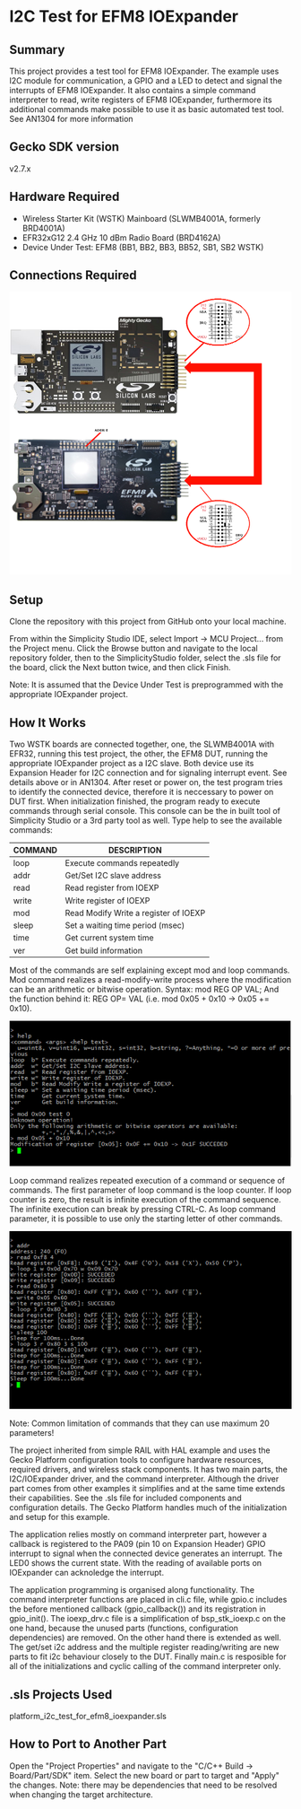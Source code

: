 # I2C Test for EFM8 IOExpander #

## Summary ##

This project provides a test tool for EFM8 IOExpander. The example uses I2C module for communication, a GPIO and a LED to detect and signal the interrupts of EFM8 IOExpander. It also contains a simple command interpreter to read, write registers of EFM8 IOExpander, furthermore its additional commands make possible to use it as basic automated test tool. See AN1304 for more information

## Gecko SDK version ##

v2.7.x

## Hardware Required ##

- Wireless Starter Kit (WSTK) Mainboard (SLWMB4001A, formerly BRD4001A)
- EFR32xG12 2.4 GHz 10 dBm Radio Board (BRD4162A)
- Device Under Test: EFM8 (BB1, BB2, BB3, BB52, SB1, SB2 WSTK)

## Connections Required ##

![Connections](doc/connections.png)

## Setup ##

Clone the repository with this project from GitHub onto your local machine.

From within the Simplicity Studio IDE, select Import -> MCU Project... from the Project menu. Click the Browse button and navigate to the local repository folder, then to the SimplicityStudio folder, select the .sls file for the board, click the Next button twice, and then click Finish.

Note: It is assumed that the Device Under Test is preprogrammed with the appropriate IOExpander project.

## How It Works ##

Two WSTK boards are connected together, one, the SLWMB4001A with EFR32, running this test project, the other, the EFM8 DUT, running the appropriate IOExpander project as a I2C slave. Both device use its Expansion Header for I2C connection and for signaling interrupt event. See details above or in AN1304. After reset or power on, the test program tries to identify the connected device, therefore it is neccessary to power on DUT first. When initialization finished, the program ready to execute commands through serial console. This console can be the in built tool of Simplicity Studio or a 3rd party tool as well. Type help to see the available commands:

| COMMAND   | DESCRIPTION                           |
|-----------|---------------------------------------|
| loop      | Execute commands repeatedly           |
| addr      | Get/Set I2C slave address             |
| read      | Read register from IOEXP              |
| write     | Write register of IOEXP               |
| mod       | Read Modify Write a register of IOEXP |
| sleep     | Set a waiting time period (msec)      |
| time      | Get current system time               |
| ver       | Get build information                 |

Most of the commands are self explaining except mod and loop commands. 
Mod command realizes a read-modify-write process where the modification can be an arithmetic or bitwise operation. Syntax: mod REG OP VAL; And the function behind it: REG OP= VAL (i.e. mod 0x05 + 0x10 -> 0x05 += 0x10).

![Mod Command](doc/mod_command.png)

Loop command realizes repeated execution of a command or sequence of commands. The first parameter of loop command is the loop counter. If loop counter is zero, the result is infinite execution of the command sequence. The infinite execution can break by pressing CTRL-C. As loop command parameter, it is possible to use only the starting letter of other commands. 

![Loop Command](doc/loop_command.png)

Note: Common limitation of commands that they can use maximum 20 parameters!

The project inherited from simple RAIL with HAL example and uses the Gecko Platform configuration tools to configure hardware resources, required drivers, and wireless stack components. It has two main parts, the I2C/IOExpander driver, and the command interpreter. Although the driver part comes from other examples it simplifies and at the same time extends their capabilities. See the .sls file for included components and configuration details. The Gecko Platform handles much of the initialization and setup for this example.

The application relies mostly on command interpreter part, however a callback is registered to the PA09 (pin 10 on Expansion Header) GPIO interrupt to signal when the connected device generates an interrupt. The LED0 shows the current state. With the reading of available ports on IOExpander can acknoledge the interrupt.

The application programming is organised along functionality. The command interpreter functions are placed in cli.c file, while gpio.c includes the before mentioned callback (gpio\_callback()) and its registration in gpio\_init(). The ioexp\_drv.c file is a simplification of bsp\_stk\_ioexp.c on the one hand, because the unused parts (functions, configuration dependencies) are removed. On the other hand there is extended as well. The get/set i2c address and the multiple register reading/writing are new parts to fit i2c behaviour closely to the DUT. Finally main.c is resposible for all of the initializations and cyclic calling of the command interpreter only.

## .sls Projects Used ##

platform_i2c_test_for_efm8_ioexpander.sls

## How to Port to Another Part ##

Open the "Project Properties" and navigate to the "C/C++ Build -> Board/Part/SDK" item. Select the new board or part to target and "Apply" the changes. 
Note: there may be dependencies that need to be resolved when changing the target architecture.

